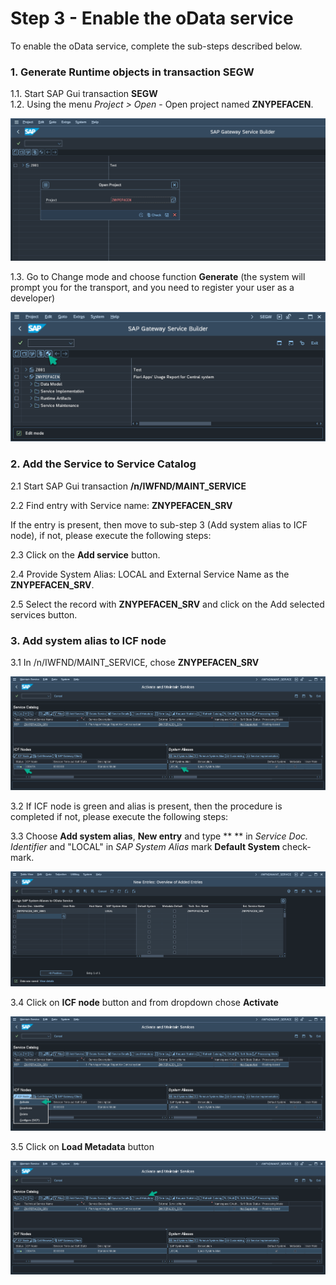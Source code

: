 # Step 3 - Enable the oData service

To enable the oData service, complete the sub-steps described below. 

### 1. Generate Runtime objects in transaction SEGW

1.1. Start SAP Gui transaction **SEGW**<br>
1.2. Using the menu *Project > Open* - Open project named **ZNYPEFACEN**. 

[![](res/segw.png)](res/segw.png)

1.3. Go to Change mode and choose function **Generate** (the system will prompt you for the transport, and you need to register your user as a developer)

[![](res/segw_gen.png)](res/segw_gen.png)

### 2. Add the Service to Service Catalog

2.1 Start SAP Gui transaction **/n/IWFND/MAINT_SERVICE**

2.2 Find entry with Service name: **ZNYPEFACEN_SRV**

If the entry is present, then move to sub-step 3 (Add system alias to ICF node), if not, please execute the following steps:

2.3 Click on the **Add service** button.

2.4 Provide System Alias: LOCAL and External Service Name as the **ZNYPEFACEN_SRV**.

2.5 Select the record with **ZNYPEFACEN_SRV** and click on the Add selected services button.

### 3. Add system alias to ICF node

3.1 In /n/IWFND/MAINT_SERVICE, chose **ZNYPEFACEN_SRV**

[![](res/maint-service.png)](res/maint-service.png)

3.2 If ICF node is green and alias is present, then the procedure is completed if not, please execute the following steps:

3.3 Choose **Add system alias**, **New entry** and type **  ** in *Service Doc. Identifier* and "LOCAL" in *SAP System Alias* mark **Default System** check-mark.

[![](res/maint-service-alias.png)](res/maint-service-alias.png)

3.4 Click on **ICF node** button and from dropdown chose **Activate**

[![](res/maint-service-icfn.png)](res/maint-service-icfn.png)

3.5 Click on **Load Metadata** button

[![](res/maint-service-meta.png)](res/maint-service-meta.png) 